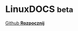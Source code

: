 # LinuxDOCS <small>beta</small>

[Github ](https://github.com/SGdevSpace/learnlinux-web)
[ **Rozpocznij**](#main)